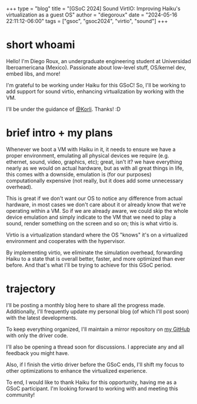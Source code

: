 +++
type = "blog"
title = "[GSoC 2024] Sound VirtIO: Improving Haiku's virtualization as a guest OS"
author = "diegoroux"
date = "2024-05-16 22:11:12-06:00"
tags = ["gsoc", "gsoc2024", "virtio", "sound"]
+++

# short whoami

Hello! I'm Diego Roux, an undergraduate engineering student at Universidad
Iberoamericana (Mexico). Passionate about low-level stuff, OS/kernel dev,
embed libs, and more!

I'm grateful to be working under Haiku for this GSoC! So, I'll be working
to add support for sound virtio, enhancing virtualization by working with
the VM.

I'll be under the guidance of
[@Korli](https://discuss.haiku-os.org/u/korli/summary). Thanks! :D

# brief intro + my plans
Whenever we boot a VM with Haiku in it, it needs to ensure we have a proper
environment, emulating all physical devices we require (e.g. ethernet, sound,
video, graphics, etc); great, isn't it? we have everything nearly as we
would on actual hardware, but as with all great things in life, this comes
with a downside, emulation is (for our purposes) computationally expensive
(not really, but it does add some unnecessary overhead).

This is great if we don't want our OS to notice any difference from actual
hardware, in most cases we don't care about it or already know that we're
operating within a VM. So if we are already aware, we could skip the 
whole device emulation and simply indicate to the VM that we need to play
a sound, render something on the screen and so on; this is what virtio is.

Virtio is a virtualization standard where the OS "knows" it's on a
virtualized environment and cooperates with the hypervisor.

By implementing virtio, we eliminate the simulation overhead, forwarding
Haiku to a state that is overall better, faster, and more optimized
than ever before. And that's what I'll be trying to achieve for this 
GSoC period.

# trajectory
I'll be posting a monthly blog here to share all the progress made.
Additionally, I'll frequently update my personal blog (of which I'll
post soon) with the latest developments.

To keep everything organized, I'll maintain a mirror repository on
[my GitHub](https://github.com/diegoroux/) with only the driver code.

I'll also be opening a thread soon for discussions. I appreciate any
and all feedback you might have.

Also, if I finish the virtio driver before the GSoC ends,
I'll shift my focus to other optimizations to enhance the
virtualized experience.

To end, I would like to thank Haiku for this opportunity, having me
as a GSoC participant. I'm looking forward to working with and meeting
this community!